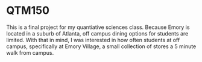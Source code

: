 # QTM150
This is a final project for my quantiative sciences class. Because Emory is located in a suburb of Atlanta, 
off campus dining options for students are limited. With that in mind, I was interested in how often students at off campus,
specifically at Emory Village, a small collection of stores a 5 minute walk from campus. 
